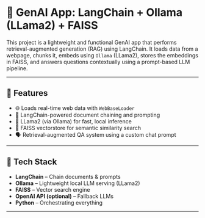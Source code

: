 # 🧠 GenAI App: LangChain + Ollama (LLama2) + FAISS

This project is a lightweight and functional GenAI app that performs retrieval-augmented generation (RAG) using LangChain. It loads data from a webpage, chunks it, embeds using `Ollama` (LLama2), stores the embeddings in FAISS, and answers questions contextually using a prompt-based LLM pipeline.

---

## 🚀 Features

- 🌐 Loads real-time web data with `WebBaseLoader`
- 🔗 LangChain-powered document chaining and prompting
- 🧠 LLama2 (via Ollama) for fast, local inference
- 🧲 FAISS vectorstore for semantic similarity search
- 🗣️ Retrieval-augmented QA system using a custom chat prompt

---


## 📌 Tech Stack

- **LangChain** – Chain documents & prompts
- **Ollama** – Lightweight local LLM serving (LLama2)
- **FAISS** – Vector search engine
- **OpenAI API (optional)** – Fallback LLMs
- **Python** – Orchestrating everything

---
